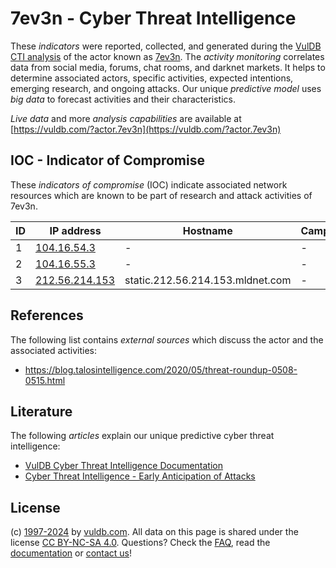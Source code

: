 # 7ev3n - Cyber Threat Intelligence

These _indicators_ were reported, collected, and generated during the [VulDB CTI analysis](https://vuldb.com/?kb.cti) of the actor known as [7ev3n](https://vuldb.com/?actor.7ev3n). The _activity monitoring_ correlates data from social media, forums, chat rooms, and darknet markets. It helps to determine associated actors, specific activities, expected intentions, emerging research, and ongoing attacks. Our unique _predictive model_ uses _big data_ to forecast activities and their characteristics.

_Live data_ and more _analysis capabilities_ are available at [https://vuldb.com/?actor.7ev3n](https://vuldb.com/?actor.7ev3n)

## IOC - Indicator of Compromise

These _indicators of compromise_ (IOC) indicate associated network resources which are known to be part of research and attack activities of 7ev3n.

ID | IP address | Hostname | Campaign | Confidence
-- | ---------- | -------- | -------- | ----------
1 | [104.16.54.3](https://vuldb.com/?ip.104.16.54.3) | - | - | High
2 | [104.16.55.3](https://vuldb.com/?ip.104.16.55.3) | - | - | High
3 | [212.56.214.153](https://vuldb.com/?ip.212.56.214.153) | static.212.56.214.153.mldnet.com | - | High

## References

The following list contains _external sources_ which discuss the actor and the associated activities:

* https://blog.talosintelligence.com/2020/05/threat-roundup-0508-0515.html

## Literature

The following _articles_ explain our unique predictive cyber threat intelligence:

* [VulDB Cyber Threat Intelligence Documentation](https://vuldb.com/?kb.cti)
* [Cyber Threat Intelligence - Early Anticipation of Attacks](https://www.scip.ch/en/?labs.20201022)

## License

(c) [1997-2024](https://vuldb.com/?kb.changelog) by [vuldb.com](https://vuldb.com/?kb.about). All data on this page is shared under the license [CC BY-NC-SA 4.0](https://creativecommons.org/licenses/by-nc-sa/4.0/). Questions? Check the [FAQ](https://vuldb.com/?kb.faq), read the [documentation](https://vuldb.com/?kb) or [contact us](https://vuldb.com/?contact)!
